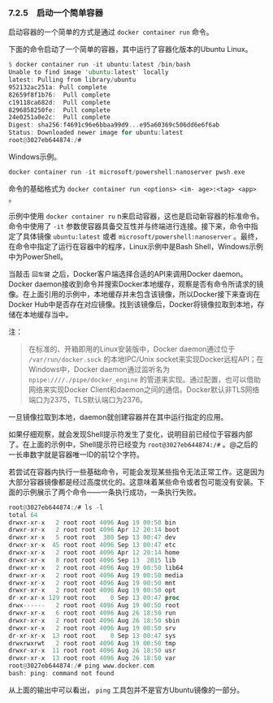 ### 7.2.5　启动一个简单容器

启动容器的一个简单的方式是通过 `docker container run` 命令。

下面的命令启动了一个简单的容器，其中运行了容器化版本的Ubuntu Linux。

```rust
$ docker container run -it ubuntu:latest /bin/bash
Unable to find image 'ubuntu:latest' locally
latest: Pulling from library/ubuntu
952132ac251a: Pull complete
82659f8f1b76:  Pull complete
c19118ca682d:  Pull complete
8296858250fe:  Pull complete
24e0251a0e2c:  Pull complete
Digest: sha256:f4691c96e6bbaa99d9...e95a60369c506dd6e6f6ab
Status: Downloaded newer image for ubuntu:latest
root@3027eb644874:/#
```

Windows示例。

```rust
docker container run -it microsoft/powershell:nanoserver pwsh.exe
```

命令的基础格式为 `docker container run <options> <im- age>:<tag> <app>` 。

示例中使用 `docker container ru` n来启动容器，这也是启动新容器的标准命令。命令中使用了 `-it` 参数使容器具备交互性并与终端进行连接。接下来，命令中指定了具体镜像 `ubuntu:latest` 或者 `microsoft/powershell:nanoserver` 。最终，在命令中指定了运行在容器中的程序，Linux示例中是Bash Shell，Windows示例中为PowerShell。

当敲击 `回车键` 之后，Docker客户端选择合适的API来调用Docker daemon。Docker daemon接收到命令并搜索Docker本地缓存，观察是否有命令所请求的镜像。在上面引用的示例中，本地缓存并未包含该镜像，所以Docker接下来查询在Docker Hub中是否存在对应镜像。找到该镜像后，Docker将镜像拉取到本地，存储在本地缓存当中。

注：

> 在标准的、开箱即用的Linux安装版中，Docker daemon通过位于 `/var/run/docker.sock` 的本地IPC/Unix socket来实现Docker远程API；在Windows中，Docker daemon通过监听名为 `npipe:////./pipe/docker_engine` 的管道来实现。通过配置，也可以借助网络来实现Docker Client和daemon之间的通信。Docker默认非TLS网络端口为2375，TLS默认端口为2376。

一旦镜像拉取到本地，daemon就创建容器并在其中运行指定的应用。

如果仔细观察，就会发现Shell提示符发生了变化，说明目前已经位于容器内部了。在上面的示例中，Shell提示符已经变为 `root@3027eb644874:/#` 。@之后的一长串数字就是容器唯一ID的前12个字符。

若尝试在容器内执行一些基础命令，可能会发现某些指令无法正常工作。这是因为大部分容器镜像都是经过高度优化的。这意味着某些命令或者包可能没有安装。下面的示例展示了两个命令——一条执行成功，一条执行失败。

```rust
root@3027eb644874:/# ls -l
total 64
drwxr-xr-x   2 root root 4096 Aug 19 00:50 bin
drwxr-xr-x   2 root root 4096 Apr 12 20:14 boot
drwxr-xr-x   5 root root  380 Sep 13 00:47 dev
drwxr-xr-x  45 root root 4096 Sep 13 00:47 etc
drwxr-xr-x   2 root root 4096 Apr 12 20:14 home
drwxr-xr-x   8 root root 4096 Sep 13  2015 lib
drwxr-xr-x   2 root root 4096 Aug 19 00:50 lib64
drwxr-xr-x   2 root root 4096 Aug 19 00:50 media
drwxr-xr-x   2 root root 4096 Aug 19 00:50 mnt
drwxr-xr-x   2 root root 4096 Aug 19 00:50 opt
dr-xr-xr-x 129 root root    0 Sep 13 00:47 proc
drwx------   2 root root 4096 Aug 19 00:50 root
drwxr-xr-x   6 root root 4096 Aug 26 18:50 run
drwxr-xr-x   2 root root 4096 Aug 26 18:50 sbin
drwxr-xr-x   2 root root 4096 Aug 19 00:50 srv
dr-xr-xr-x  13 root root    0 Sep 13 00:47 sys
drwxrwxrwt   2 root root 4096 Aug 19 00:50 tmp
drwxr-xr-x  11 root root 4096 Aug 26 18:50 usr
drwxr-xr-x  13 root root 4096 Aug 26 18:50 var
root@3027eb644874:/# ping www.docker.com 
bash: ping: command not found
```

从上面的输出中可以看出， `ping` 工具包并不是官方Ubuntu镜像的一部分。

